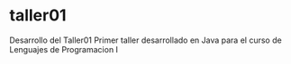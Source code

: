 # taller01
Desarrollo del Taller01
Primer taller desarrollado en Java para el curso de Lenguajes de Programacion I
